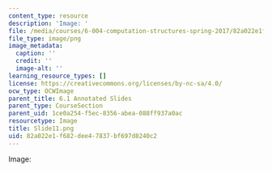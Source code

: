 ```yaml
---
content_type: resource
description: 'Image: '
file: /media/courses/6-004-computation-structures-spring-2017/82a022e1f682dee47837bf697d8240c2_Slide11.png
file_type: image/png
image_metadata:
  caption: ''
  credit: ''
  image-alt: ''
learning_resource_types: []
license: https://creativecommons.org/licenses/by-nc-sa/4.0/
ocw_type: OCWImage
parent_title: 6.1 Annotated Slides
parent_type: CourseSection
parent_uid: 1ce0a254-f5ec-8356-abea-088ff937a0ac
resourcetype: Image
title: Slide11.png
uid: 82a022e1-f682-dee4-7837-bf697d8240c2
---
```

Image: 